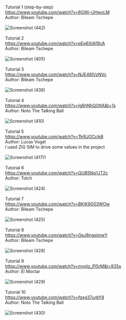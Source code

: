 Tutorial 1 (step-by-step)
<br />
https://www.youtube.com/watch?v=6GWj-UHwxLM
<br />
Author: Bileam Tschepe
<br />
<br />
![Screenshot (442)](https://user-images.githubusercontent.com/83188405/117130278-1f834000-ada0-11eb-8bd7-8713309f1fc3.png)
<br />
<br />
Tutorial 2
<br />
https://www.youtube.com/watch?v=pEp6XiAf8cA
<br />
Author: Bileam Tschepe
<br />
<br />
![Screenshot (405)](https://user-images.githubusercontent.com/83188405/117130594-928cb680-ada0-11eb-8374-6e46dce2e386.png)
<br />
<br />
Tutorial 3
<br />
https://www.youtube.com/watch?v=NJE48IVzNVc
<br />
Author: Bileam Tschepe
<br />
<br />
![Screenshot (438)](https://user-images.githubusercontent.com/83188405/117130685-b51ecf80-ada0-11eb-86b7-7d84b5a54b33.png)
<br />
<br />
Tutorial 4
<br />
https://www.youtube.com/watch?v=lg6hNhQOtIA&t=1s
<br />
Author: Noto The Talking Ball
<br />
<br />
![Screenshot (410)](https://user-images.githubusercontent.com/83188405/117130821-dc759c80-ada0-11eb-8932-c48a253a6ee9.png)
<br />
<br />
Tutorial 5
<br />
https://www.youtube.com/watch?v=TtrRJOCcjk8
<br />
Author: Lucas Vogel
<br />
I used ZIG SIM to drive some values in the project
<br />
<br />
![Screenshot (417)1](https://user-images.githubusercontent.com/83188405/117132333-029c3c00-ada3-11eb-8301-02ce4285ca82.png)
<br />
<br />
Tutorial 6
<br />
https://www.youtube.com/watch?v=QUBSNq1JT2c
<br />
Author: Tolch
<br />
<br />
![Screenshot (424)](https://user-images.githubusercontent.com/83188405/117131188-63c31000-ada1-11eb-91af-43b48d1ca637.png)
<br />
<br />
Tutorial 7
<br />
https://www.youtube.com/watch?v=BKiK9G53WOw
<br />
Author: Bileam Tschepe
<br />
<br />
![Screenshot (425)](https://user-images.githubusercontent.com/83188405/117131316-92d98180-ada1-11eb-89b8-08fa61b435e8.png)
<br />
<br />
Tutorial 8
<br />
https://www.youtube.com/watch?v=GeJ8ngsjmwY
<br />
Author: Bileam Tschepe
<br />
<br />
![Screenshot (428)](https://user-images.githubusercontent.com/83188405/117131408-aedd2300-ada1-11eb-8c93-dc8b0c8fce24.png)
<br />
<br />
Tutorial 9
<br />
https://www.youtube.com/watch?v=mvplz_Pl5rM&t=935s
<br />
Author: El Moctar
<br />
<br />
![Screenshot (429)](https://user-images.githubusercontent.com/83188405/117131941-6c681600-ada2-11eb-94da-7948570b6507.png)
<br />
<br />
Tutorial 10
<br />
https://www.youtube.com/watch?v=fgxg37urbY8
<br />
Author: Noto The Talking Ball
<br />
<br />
![Screenshot (430)](https://user-images.githubusercontent.com/83188405/117132081-9de0e180-ada2-11eb-9f93-ee01e077d649.png)

